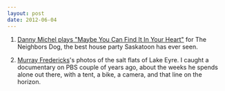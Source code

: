 ```yaml
---
layout: post
date: 2012-06-04
---
```


1. [Danny Michel plays "Maybe You Can Find It In Your Heart"](https://www.youtube.com/watch?v=drQxEoJ67BI) for The Neighbors Dog, the best house party Saskatoon has ever seen. 

2. [Murray Fredericks](https://murrayfredericks.com)'s photos of the salt flats of Lake Eyre. I caught a documentary on PBS couple of years ago, about the weeks he spends alone out there, with a tent, a bike, a camera, and that line on the horizon. 
